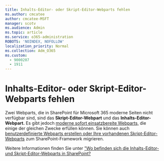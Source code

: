 ```yaml
---
title: Inhalts-Editor- oder Skript-Editor-Webparts fehlen
ms.author: cmcatee
author: cmcatee-MSFT
manager: scotv
ms.audience: Admin
ms.topic: article
ms.service: o365-administration
ROBOTS: 'NOINDEX, NOFOLLOW'
localization_priority: Normal
ms.collection: Adm_O365
ms.custom:
  - 9000207
  - 1911
---
```


# <a name="content-editor-or-script-editor-web-parts-are-missing"></a>Inhalts-Editor- oder Skript-Editor-Webparts fehlen

Zwei Webparts, die in SharePoint für Microsoft 365 moderne Seiten nicht verfügbar sind, sind das **Skript-Editor-Webpart** und das **Inhalts-Editor-Webpart.** Es gibt jedoch [moderne sofort einsatzbereite Webparts,](https://support.microsoft.com/office/ed6cc9ce-8b2a-480c-a655-1b9d7615cdbd#bkmk_outofbox) die einige der gleichen Zwecke erfüllen können. Sie können auch [benutzerdefinierte Webparts erstellen oder Ihre vorhandenen Skript-Editor-Webparts](https://support.microsoft.com/office/ed6cc9ce-8b2a-480c-a655-1b9d7615cdbd#bkmk_custom) zum SharePoint-Framework migrieren.  

Weitere Informationen finden Sie unter ["Wo befinden sich die Inhalts-Editor- und Skript-Editor-Webparts in SharePoint?](https://support.microsoft.com/office/ed6cc9ce-8b2a-480c-a655-1b9d7615cdbd)
